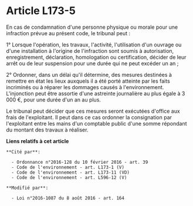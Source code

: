# Article L173-5

En cas de condamnation d'une personne physique ou morale pour une infraction prévue au présent code, le tribunal peut : 

1° Lorsque l'opération, les travaux, l'activité, l'utilisation d'un ouvrage ou d'une installation à l'origine de l'infraction
sont soumis à autorisation, enregistrement, déclaration, homologation ou certification, décider de leur arrêt ou de leur
suspension pour une durée qui ne peut excéder un an ; 

2° Ordonner, dans un délai qu'il détermine, des mesures destinées à remettre en état les lieux auxquels il a été porté
atteinte par les faits incriminés ou à réparer les dommages causés à l'environnement. L'injonction peut être assortie d'une
astreinte journalière au plus égale à 3 000 €, pour une durée d'un an au plus. 

Le tribunal peut décider que ces mesures seront exécutées d'office aux frais de l'exploitant. Il peut dans ce cas ordonner la
consignation par l'exploitant entre les mains d'un comptable public d'une somme répondant du montant des travaux à réaliser.

**Liens relatifs à cet article**

	**Cité par**:

	  - Ordonnance n°2016-128 du 10 février 2016 - art. 39
	  - Code de l'environnement - art. L173-1 (V)
	  - Code de l'environnement - art. L173-11 (VD)
	  - Code de l'environnement - art. L596-12 (V)

	**Modifié par**:

	  - Loi n°2016-1087 du 8 août 2016 - art. 164
